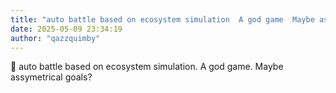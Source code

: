 ```yaml
---
title: "auto battle based on ecosystem simulation  A god game  Maybe assymetrical goals"
date: 2025-05-09 23:34:19
author: "qazzquimby"
---
```


💭 auto battle based on ecosystem simulation. A god game. Maybe assymetrical goals?